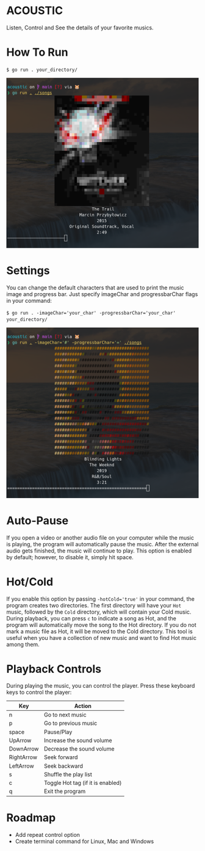 # ACOUSTIC
Listen, Control and See the details of your favorite musics.

# How To Run
`$ go run . your_directory/`

![alt text](images/Screenshot%20from%202024-03-27%2002-37-23.png)

# Settings
You can change the default characters that are used to print the music image and progress bar. Just specify imageChar and progressbarChar flags in your command:

`$ go run . -imageChar='your_char' -progressbarChar='your_char' your_directory/`

![alt text](images/Screenshot%20from%202024-03-27%2002-44-06.png)

# Auto-Pause
If you open a video or another audio file on your computer while the music is playing, the program will automatically pause the music. After the external audio gets finished, the music will continue to play. This option is enabled by default; however, to disable it, simply hit space.

# Hot/Cold
If you enable this option by passing `-hotCold='true'` in your command, the program creates two directories. The first directory will have your `Hot` music, followed by the `Cold` directory, which will contain your Cold music. During playback, you can press `c` to indicate a song as Hot, and the program will automatically move the song to the Hot directory. If you do not mark a music file as Hot, it will be moved to the Cold directory. This tool is useful when you have a collection of new music and want to find Hot music among them.

# Playback Controls
During playing the music, you can control the player. Press these keyboard keys to control the player:

| Key         | Action                                      |
|-------------|---------------------------------------------|
| n           | Go to next music                            |
| p           | Go to previous music                        |
| space       | Pause/Play                                  |
| UpArrow     | Increase the sound volume                   |
| DownArrow   | Decrease the sound volume                   |
| RightArrow  | Seek forward                                |
| LeftArrow   | Seek backward                               |
| s           | Shuffle the play list                       |
| c           | Toggle Hot tag (if it is enabled)          |
| q           | Exit the program                            |

# Roadmap
- Add repeat control option
- Create terminal command for Linux, Mac and Windows